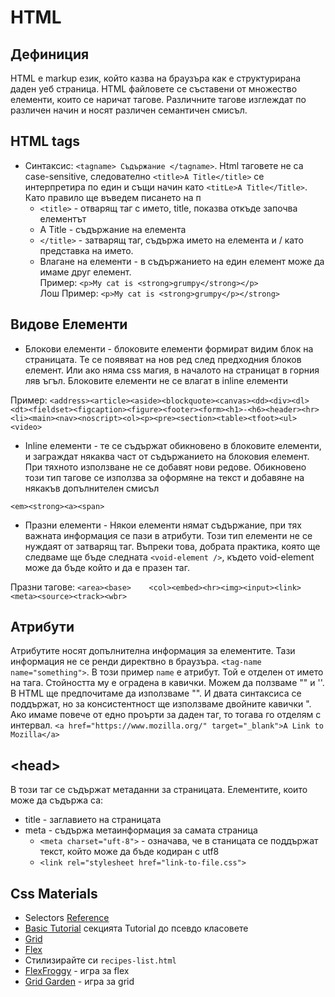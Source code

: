 # HTML
## Дефиниция
HTML е markup език, който казва на браузъра как е структурирана даден уеб страница.
HTML файловете се съставени от множество елементи, които се наричат тагове.
Различните тагове изглеждат по различен начин и носят различен семантичен смисъл.

## HTML tags
- Синтаксис: `<tagname> Съдържание </tagname>`. Html таговете не са case-sensitive, следователно `<title>A Title</title>` се интерпретира по един и същи начин като `<titLe>A Title</Title>`. Като правило ще въведем писането на п
    - `<title>` - отварящ таг с името, title, показва откъде започва елементът
    - A Title - съдържание на елемента
    - `</title>` - затварящ таг, съдържа името на елемента и / като представка на името.
    - Влагане на елементи - в съдържанието на един елемент може да имаме друг елемент.      
    Пример:  `<p>My cat is <strong>grumpy</strong></p>`     
    Лош Пример:  `<p>My cat is <strong>grumpy</p></strong>`

## Видове Елементи
- Блокови елементи - блоковите елементи формират видим блок на страницата. Те се появяват на нов ред след предходния блоков елемент. Или ако няма css магия, в началото на страницат в горния ляв ъгъл. 
Блоковите елементи не се влагат в inline елементи
    
Пример: `<address><article><aside><blockquote><canvas><dd><div><dl><dt><fieldset><figcaption><figure><footer><form><h1>-<h6><header><hr><li><main><nav><noscript><ol><p><pre><section><table><tfoot><ul><video>`
- Inline елементи - те се съдържат обикновено в блоковите елементи, и заграждат някаква част от съдържанието на блоковия елемент. При тяхното използване не се добавят нови редове. Обикновено този тип тагове се използва за оформяне на текст и добавяне на някакъв допълнителен смисъл
    
`<em><strong><а><span>`
- Празни елементи - Някои елементи нямат съдържание, при тях важната информация се пази в атрибути. Този тип елементи не се нуждаят от затварящ таг. Въпреки това, добрата практика, която ще следваме ще бъде следната `<void-element />`, където void-element може да бъде който и да е празен таг.
    
Празни тагове: `<area><base>    <col><embed><hr><img><input><link><meta><source><track><wbr>`

## Атрибути
Атрибутите носят допълнителна информация за елементите. Тази информация не се ренди директвно в браузъра.
`<tag-name name="something">`. В този пример `name` е атрибут. Той е отделен от името на тага. Стойността му е оградена в кавички. Можем да ползваме "" и ''. В HTML ще предпочитаме да използваме "". И двата синтаксиса се поддържат, но за консистентност ще използваме двойните кавички ". Ако имаме повече от едно проърти за даден таг, то тогава го отделям с интервал. 
`<a href="https://www.mozilla.org/" target="_blank">A Link to Mozilla</a>`
## &lt;head&gt;
В този таг се съдържат метаданни за страницата. Елементите, които може да съдържа са:
 - title - заглавието на страницата
 - meta -  съдържа метаинформация за самата страница
    - `<meta charset="uft-8">` - означава, че в станицата се поддържат текст, който може да бъде кодиран с utf8
    - `<link rel="stylesheet href="link-to-file.css">`

## Css Materials
- Selectors [Reference](https://www.w3schools.com/cssref/css_selectors.php) 
- [Basic Tutorial](https://www.w3schools.com/css/css_selectors.asp) секцията Tutorial до псевдо класовете
- [Grid](https://css-tricks.com/snippets/css/complete-guide-grid/)
- [Flex](https://css-tricks.com/snippets/css/a-guide-to-flexbox/)
- Стилизирайте си `recipes-list.html`
- [FlexFroggy](https://flexboxfroggy.com/#bg) - игра за flex
- [Grid Garden](https://cssgridgarden.com/#bg) - игра за grid
